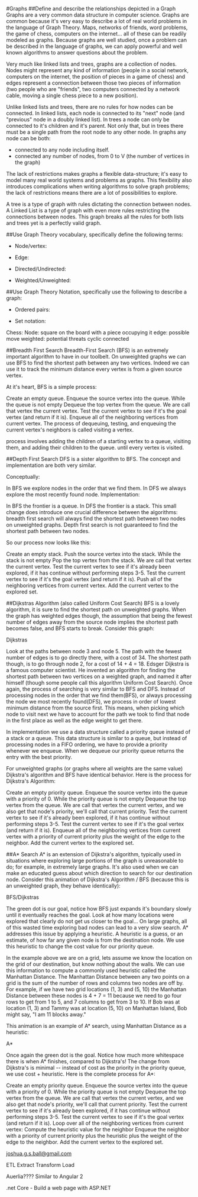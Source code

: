 #Graphs
##Define and describe the relationships depicted in a Graph
Graphs are a very common data structure in computer science. Graphs are common because it's very easy to describe a lot of real world problems in the language of Graph Theory. Maps, networks of friends, word problems, the game of chess, computers on the internet... all of these can be readily modeled as graphs. Because graphs are well studied, once a problem can be described in the language of graphs, we can apply powerful and well known algorithms to answer questions about the problem.

Very much like linked lists and trees, graphs are a collection of nodes. Nodes might represent any kind of information (people in a social network, computers on the internet, the position of pieces in a game of chess) and edges represent a connection between those two pieces of information (two people who are "friends", two computers connected by a network cable, moving a single chess piece to a new position).

Unlike linked lists and trees, there are no rules for how nodes can be connected. In linked lists, each node is connected to its "next" node (and "previous" node in a doubly linked list). In trees a node can only be connected to it's children and it's parent. Not only that, but in trees there must be a single path from the root node to any other node. In graphs any node can be both:

- connected to any node including itself.
- connected any number of nodes, from 0 to V (the number of vertices in the graph)

The lack of restrictions makes graphs a flexible data-structure; it's easy to model many real world systems and problems as graphs. This flexibility also introduces complications when writing algorithms to solve graph problems; the lack of restrictions means there are a lot of possibilities to explore.

A tree is a type of graph with rules dictating the connection between nodes. A Linked List is a type of graph with even more rules restricting the connections between nodes. This graph breaks all the rules for both lists and trees yet is a perfectly valid graph.

##Use Graph Theory vocabulary, specifically define the following terms:
- Node/vertex:


- Edge:


- Directed/Undirected:


- Weighted/Unweighted:


##Use Graph Theory Notation, specifically use the following to describe a graph:
- Ordered pairs:


- Set notation:


Chess:
Node: square on the board with a piece occupying it
edge: possible move
weighted: potential threats
cyclic
connected

##Breadth First Search
Breadth-First Search (BFS) is an extremely important algorithm to have in our toolbelt. On unweighted graphs we can use BFS to find the shortest path between any two vertices. Indeed we can use it to track the minimum distance every vertex is from a given source vertex.

At it's heart, BFS is a simple process:

Create an empty queue.
Enqueue the source vertex into the queue.
While the queue is not empty
Dequeue the top vertex from the queue. We are call that vertex the current vertex.
Test the current vertex to see if it's the goal vertex (and return if it is).
Enqueue all of the neighboring vertices from current vertex.
The process of dequeuing, testing, and enqueuing the current vertex's neighbors is called visiting a vertex.

process involves adding the children of a starting vertex to a queue, visiting them, and adding their children to the queue. until every vertex is visited.


##Depth First Search
DFS is a sister algorithm to BFS. The concept and implementation are both very similar.

Conceptually:

In BFS we explore nodes in the order that we find them.
In DFS we always explore the most recently found node.
Implementation:

In BFS the frontier is a queue.
In DFS the frontier is a stack.
This small change does introduce one crucial difference between the algorithms: breadth first search will always find the shortest path between two nodes on unweighted graphs. Depth first search is not guaranteed to find the shortest path between two nodes.

So our process now looks like this:

Create an empty stack.
Push the source vertex into the stack.
While the stack is not empty
Pop the top vertex from the stack. We are call that vertex the current vertex.
Test the current vertex to see if it's already been explored, if it has continue without performing steps 3-5.
Test the current vertex to see if it's the goal vertex (and return if it is).
Push all of the neighboring vertices from current vertex.
Add the current vertex to the explored set.


##Dijkstras Algorithm (also called Uniform Cost Search)
BFS is a lovely algorithm, it is sure to find the shortest path on unweighted graphs. When the graph has weighted edges though, the assumption that being the fewest number of edges away from the source node implies the shortest path becomes false, and BFS starts to break. Consider this graph:

Dijkstras

Look at the paths between node 3 and node 5. The path with the fewest number of edges is to go directly there, with a cost of 34. The shortest path though, is to go through node 2, for a cost of 14 + 4 = 18.
Edsger Dijkstra is a famous computer scientist. He invented an algorithm for finding the shortest path between two vertices on a weighted graph, and named it after himself (though some people call this algorithm Uniform Cost Search). Once again, the process of searching is very similar to BFS and DFS. Instead of processing nodes in the order that we find them(BFS), or always processing the node we most recently found(DFS), we process in order of lowest minimum distance from the source first. This means, when picking which node to visit next we have to account for the path we took to find that node in the first place as well as the edge weight to get there.

In implementation we use a data structure called a priority queue instead of a stack or a queue. This data structure is similar to a queue, but instead of processing nodes in a FIFO ordering, we have to provide a priority whenever we enqueue. When we dequeue our priority queue returns the entry with the best priority.

For unweighted graphs (or graphs where all weights are the same value) Dijkstra's algorithm and BFS have identical behavior. Here is the process for Dijkstra's Algorithm:

Create an empty priority queue.
Enqueue the source vertex into the queue with a priority of 0.
While the priority queue is not empty
Dequeue the top vertex from the queue. We are call that vertex the current vertex, and we also get that node's priority, we'll call that current priority.
Test the current vertex to see if it's already been explored, if it has continue without performing steps 3-5.
Test the current vertex to see if it's the goal vertex (and return if it is).
Enqueue all of the neighboring vertices from current vertex with a priority of current priority plus the weight of the edge to the neighbor.
Add the current vertex to the explored set.

##A* Search
A* is an extension of Dijkstra's algorithm, typically used in situations where exploring large portions of the graph is unreasonable to do; for example, in extremely large graphs. It's also used when we can make an educated guess about which direction to search for our destination node. Consider this animation of Dijkstra's Algorithm / BFS (because this is an unweighted graph, they behave identically):

BFS/Dijkstras

The green dot is our goal, notice how BFS just expands it's boundary slowly until it eventually reaches the goal. Look at how many locations were explored that clearly do not get us closer to the goal...
On large graphs, all of this wasted time exploring bad nodes can lead to a very slow search. A* addresses this issue by applying a heuristic. A heuristic is a guess, or an estimate, of how far any given node is from the destination node. We use this heuristic to change the cost value for our priority queue.

In the example above we are on a grid, lets assume we know the location on the grid of our destination, but know nothing about the walls. We can use this information to compute a commonly used heuristic called the Manhattan Distance. The Manhattan Distance between any two points on a grid is the sum of the number of rows and columns two nodes are off by. For example, if we have two grid locations (1, 3) and (5, 10) the Manhattan Distance between these nodes is 4 + 7 = 11 because we need to go four rows to get from 1 to 5, and 7 columns to get from 3 to 10. If Bob was at location (1, 3) and Tammy was at location (5, 10) on Manhattan Island, Bob might say, "I am 11 blocks away."

This animation is an example of A* search, using Manhattan Distance as a heuristic:

A*

Once again the green dot is the goal. Notice how much more whitespace there is when A* finishes, compared to Dijkstra's!
The change from Dijkstra's is minimal -- instead of cost as the priority in the priority queue, we use cost + heuristic. Here is the complete process for A*:

Create an empty priority queue.
Enqueue the source vertex into the queue with a priority of 0.
While the priority queue is not empty
Dequeue the top vertex from the queue. We are call that vertex the current vertex, and we also get that node's priority, we'll call that current priority.
Test the current vertex to see if it's already been explored, if it has continue without performing steps 3-5.
Test the current vertex to see if it's the goal vertex (and return if it is).
Loop over all of the neighboring vertices from current vertex:
Compute the heuristic value for the neighbor
Enqueue the neighbor with a priority of current priority plus the heuristic plus the weight of the edge to the neighbor.
Add the current vertex to the explored set.

joshua.g.s.ball@gmail.com

ETL Extract Transform Load

Auerlia???? Similar to Angular 2

.net Core - Build a web page with ASP.NET
